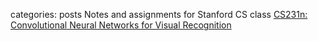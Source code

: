 
categories: posts
Notes and assignments for Stanford CS class [CS231n: Convolutional Neural Networks for Visual Recognition](http://vision.stanford.edu/teaching/cs231n/)

